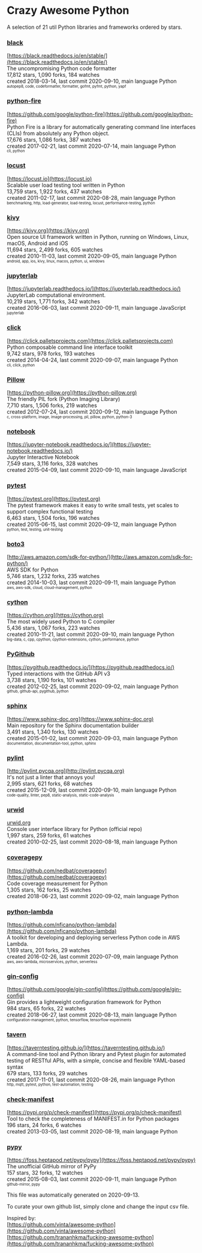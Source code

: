 # Crazy Awesome Python
A selection of 21 util Python libraries and frameworks ordered by stars.  


### [black](https://github.com/psf/black)  
[https://black.readthedocs.io/en/stable/](https://black.readthedocs.io/en/stable/)  
The uncompromising Python code formatter  
17,812 stars, 1,090 forks, 184 watches  
created 2018-03-14, last commit 2020-09-10, main language Python  
<sub><sup>autopep8, code, codeformatter, formatter, gofmt, pyfmt, python, yapf</sup></sub>


### [python-fire](https://github.com/google/python-fire)  
[https://github.com/google/python-fire](https://github.com/google/python-fire)  
Python Fire is a library for automatically generating command line interfaces (CLIs) from absolutely any Python object.  
17,676 stars, 1,086 forks, 387 watches  
created 2017-02-21, last commit 2020-07-14, main language Python  
<sub><sup>cli, python</sup></sub>


### [locust](https://github.com/locustio/locust)  
[https://locust.io](https://locust.io)  
Scalable user load testing tool written in Python  
13,759 stars, 1,922 forks, 437 watches  
created 2011-02-17, last commit 2020-08-28, main language Python  
<sub><sup>benchmarking, http, load-generator, load-testing, locust, performance-testing, python</sup></sub>


### [kivy](https://github.com/kivy/kivy)  
[https://kivy.org](https://kivy.org)  
Open source UI framework written in Python, running on Windows, Linux, macOS, Android and iOS  
11,694 stars, 2,499 forks, 605 watches  
created 2010-11-03, last commit 2020-09-05, main language Python  
<sub><sup>android, app, ios, kivy, linux, macos, python, ui, windows</sup></sub>


### [jupyterlab](https://github.com/jupyterlab/jupyterlab)  
[https://jupyterlab.readthedocs.io/](https://jupyterlab.readthedocs.io/)  
JupyterLab computational environment.  
10,219 stars, 1,771 forks, 342 watches  
created 2016-06-03, last commit 2020-09-11, main language JavaScript  
<sub><sup>jupyterlab</sup></sub>


### [click](https://github.com/pallets/click)  
[https://click.palletsprojects.com](https://click.palletsprojects.com)  
Python composable command line interface toolkit  
9,742 stars, 978 forks, 193 watches  
created 2014-04-24, last commit 2020-09-07, main language Python  
<sub><sup>cli, click, python</sup></sub>


### [Pillow](https://github.com/python-pillow/Pillow)  
[https://python-pillow.org](https://python-pillow.org)  
The friendly PIL fork (Python Imaging Library)  
7,710 stars, 1,506 forks, 219 watches  
created 2012-07-24, last commit 2020-09-12, main language Python  
<sub><sup>c, cross-platform, image, image-processing, pil, pillow, python, python-3</sup></sub>


### [notebook](https://github.com/jupyter/notebook)  
[https://jupyter-notebook.readthedocs.io/](https://jupyter-notebook.readthedocs.io/)  
Jupyter Interactive Notebook  
7,549 stars, 3,116 forks, 328 watches  
created 2015-04-09, last commit 2020-09-10, main language JavaScript  


### [pytest](https://github.com/pytest-dev/pytest)  
[https://pytest.org](https://pytest.org)  
The pytest framework makes it easy to write small tests, yet scales to support complex functional testing  
6,463 stars, 1,504 forks, 196 watches  
created 2015-06-15, last commit 2020-09-12, main language Python  
<sub><sup>python, test, testing, unit-testing</sup></sub>


### [boto3](https://github.com/boto/boto3)  
[http://aws.amazon.com/sdk-for-python/](http://aws.amazon.com/sdk-for-python/)  
AWS SDK for Python  
5,746 stars, 1,232 forks, 235 watches  
created 2014-10-03, last commit 2020-09-11, main language Python  
<sub><sup>aws, aws-sdk, cloud, cloud-management, python</sup></sub>


### [cython](https://github.com/cython/cython)  
[https://cython.org](https://cython.org)  
The most widely used Python to C compiler  
5,436 stars, 1,067 forks, 223 watches  
created 2010-11-21, last commit 2020-09-10, main language Python  
<sub><sup>big-data, c, cpp, cpython, cpython-extensions, cython, performance, python</sup></sub>


### [PyGithub](https://github.com/PyGithub/PyGithub)  
[https://pygithub.readthedocs.io/](https://pygithub.readthedocs.io/)  
Typed interactions with the GitHub API v3  
3,738 stars, 1,190 forks, 101 watches  
created 2012-02-25, last commit 2020-09-02, main language Python  
<sub><sup>github, github-api, pygithub, python</sup></sub>


### [sphinx](https://github.com/sphinx-doc/sphinx)  
[https://www.sphinx-doc.org](https://www.sphinx-doc.org)  
Main repository for the Sphinx documentation builder  
3,491 stars, 1,340 forks, 130 watches  
created 2015-01-02, last commit 2020-09-03, main language Python  
<sub><sup>documentation, documentation-tool, python, sphinx</sup></sub>


### [pylint](https://github.com/PyCQA/pylint)  
[http://pylint.pycqa.org](http://pylint.pycqa.org)  
It's not just a linter that annoys you!  
2,995 stars, 621 forks, 68 watches  
created 2015-12-09, last commit 2020-09-10, main language Python  
<sub><sup>code-quality, linter, pep8, static-analysis, static-code-analysis</sup></sub>


### [urwid](https://github.com/urwid/urwid)  
[urwid.org](urwid.org)  
Console user interface library for Python (official repo)  
1,997 stars, 259 forks, 61 watches  
created 2010-02-25, last commit 2020-08-18, main language Python  


### [coveragepy](https://github.com/nedbat/coveragepy)  
[https://github.com/nedbat/coveragepy](https://github.com/nedbat/coveragepy)  
Code coverage measurement for Python  
1,305 stars, 162 forks, 25 watches  
created 2018-06-23, last commit 2020-09-02, main language Python  


### [python-lambda](https://github.com/nficano/python-lambda)  
[https://github.com/nficano/python-lambda](https://github.com/nficano/python-lambda)  
 A toolkit for developing and deploying serverless Python code in AWS Lambda.   
1,169 stars, 201 forks, 29 watches  
created 2016-02-26, last commit 2020-07-09, main language Python  
<sub><sup>aws, aws-lambda, microservices, python, serverless</sup></sub>


### [gin-config](https://github.com/google/gin-config)  
[https://github.com/google/gin-config](https://github.com/google/gin-config)  
Gin provides a lightweight configuration framework for Python  
984 stars, 65 forks, 22 watches  
created 2018-06-27, last commit 2020-08-13, main language Python  
<sub><sup>configuration-management, python, tensorflow, tensorflow-experiments</sup></sub>


### [tavern](https://github.com/taverntesting/tavern)  
[https://taverntesting.github.io/](https://taverntesting.github.io/)  
A command-line tool and Python library and Pytest plugin for automated testing of RESTful APIs, with a simple, concise and flexible YAML-based syntax  
679 stars, 133 forks, 29 watches  
created 2017-11-01, last commit 2020-08-26, main language Python  
<sub><sup>http, mqtt, pytest, python, test-automation, testing</sup></sub>


### [check-manifest](https://github.com/mgedmin/check-manifest)  
[https://pypi.org/p/check-manifest](https://pypi.org/p/check-manifest)  
Tool to check the completeness of MANIFEST.in for Python packages  
196 stars, 24 forks, 6 watches  
created 2013-03-05, last commit 2020-08-19, main language Python  


### [pypy](https://github.com/mozillazg/pypy)  
[https://foss.heptapod.net/pypy/pypy](https://foss.heptapod.net/pypy/pypy)  
The unofficial GitHub mirror of PyPy  
157 stars, 32 forks, 12 watches  
created 2015-08-03, last commit 2020-09-11, main language Python  
<sub><sup>github-mirror, pypy</sup></sub>


This file was automatically generated on 2020-09-13.  

To curate your own github list, simply clone and change the input csv file.  

Inspired by:  
[https://github.com/vinta/awesome-python](https://github.com/vinta/awesome-python)  
[https://github.com/trananhkma/fucking-awesome-python](https://github.com/trananhkma/fucking-awesome-python)  